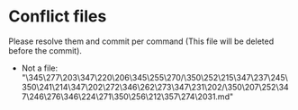 # Conflict files
Please resolve them and commit per command (This file will be deleted before the commit).
- Not a file: "\345\277\203\347\220\206\345\255\270/\350\252\215\347\237\245\350\241\214\347\202\272\346\262\273\347\231\202/\350\207\252\347\246\276\346\224\271\350\256\212\357\274\2031.md"